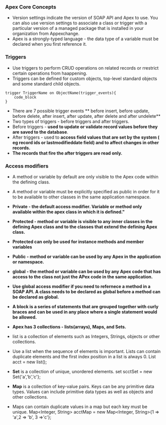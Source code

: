 ### Apex Core Concepts

* Version settings indicate the version of SOAP API and Apex to use. You can also use version settings to associate a class or trigger with a particular version of a managed package that is installed in your organization from Appexchange.
* Apex is a strongly-typed language - the data type of a variable must be declared when you first reference it.

### Triggers
* Use triggers to perform CRUD operations on related records or rrestrict certain operations from haappening.
* Triggers can be defined for custom objects, top-level standard objects and some standard child objects.
```
trigger TriggerName on ObjectName(trigger_events){
    code_block
}
```
* There are 7 possible trigger events ** before insert, before update, before delete, after insert, after update, after delete and after undelete**
* Two types of triggers - before triggers and after triggers.
* Before triggers - **used to update or validate record values before they are saved to the database**.
* After triggers - used to **access field values that are set by the system ( eg record ids or lastmodifieddate field) and to affect changes in other records.**
* **The records that fire the after triggers are read only.**

### Access modifiers
 * A method or variable by default are only visible to the Apex code within the defining class.
 * A method or variable must be explicitly specified as public in order for it to be available to other classes in the same application namespace.
 
 * **Private - the default access modifier. Variable or method only available within the apex class in which it is defined."**
 * **Protected - method or variable is visible to any inner classes in the defining Apex class and to the classes that extend the defining Apex class.**
 * **Protected can only be used for instance methods and member variables**
 * **Public - method or variable can be used by any Apex in the application or namespace.**
 * **global - the method or variable can be used by any Apex code that has access to the class not just the APex code in the same application.**
 * **Use global access modifier if you need to refernece a method in a SOAP API. A class needs to be declared as global before a method can be declared as global.**


* **A block is a series of statements that are grouped together with curly braces and can be used in any place where a single statement would be allowed.**
* **Apex has 3 collections - lists(arrays), Maps, and Sets.**
* list is a collection of elements such as Integers, Strings, objects or other collections.
* Use a list when the sequence of elements is important. Lists can contain duplicate elements and the first index position in a list is always 0.
 List<account> acct = new list<account>();
 
* **Set** is a collection of unique, unordered elements. set<account> scctSet = new Set<account>{'a','b','c'};
* **Map** is a collection of key-value pairs. Keys can be any primitive data types. Values can include primitive data types as well as objects and other collections.
* Maps can contain duplicate values in a map but each key must be unique.
 Map<Integer, String> acctMap = new Map<Integer, String>{1 => 'a',2 => 'b', 3 =>'c'};

